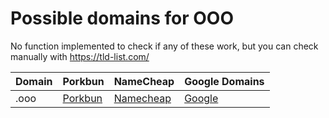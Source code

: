 # Possible domains for OOO

No function implemented to check if any of these work, but you can check manually with https://tld-list.com/

| Domain | Porkbun | NameCheap | Google Domains |
|---|---|---|---|
| .ooo | [Porkbun](https://porkbun.com/checkout/search?prb=e814663da1&tlds=&idnLanguage=&search=search&q=.ooo) | [Namecheap](https://www.namecheap.com/domains/registration/results/?domain=.ooo) | [Google](https://domains.google.com/registrar/search?searchTerm=.ooo) |
